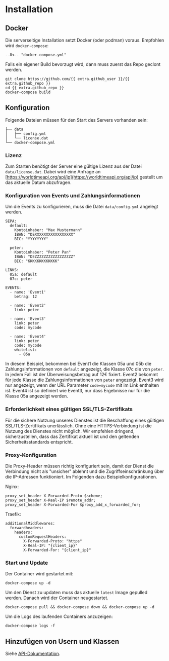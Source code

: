 # Installation

## Docker

Die serverseitige Installation setzt Docker (oder podman) voraus. Empfohlen wird `docker-compose`:

``` 
--8<-- "docker-compose.yml"
```

Falls ein eigener Build bevorzugt wird, dann muss zuerst das Repo geclont werden.

```
git clone https://github.com/{{ extra.github_user }}/{{ extra.github_repo }}
cd {{ extra.github_repo }}
docker-compose build
```

## Konfiguration

Folgende Dateien müssen für den Start des Servers vorhanden sein:

```
├── data
│   ├── config.yml
│   └── license.dat
└── docker-compose.yml

```

### Lizenz

Zum Starten benötigt der Server eine gültige Lizenz aus der Datei `data/license.dat`. Dabei wird eine Anfrage an [https://worldtimeapi.org/api/ip](https://worldtimeapi.org/api/ip) gestellt um das aktuelle Datum abzufragen.

### Konfiguration von Events und Zahlungsinformationen

Um die Events zu konfigurieren, muss die Datei `data/config.yml` angelegt werden.
```
SEPA:
  default:
    Kontoinhaber: "Max Mustermann"
    IBAN: "DEXXXXXXXXXXXXXXXXX"
    BIC: "YYYYYYYY"

  peter:
    Kontoinhaber: "Peter Pan"
    IBAN: "DEZZZZZZZZZZZZZZZZZ"
    BIC: "KKKKKKKKKKKKK"

LINKS:
  05a: default
  07c: peter

EVENTS:
  - name: 'Event1'
    betrag: 12

  - name: 'Event2'
    link: peter

  - name: 'Event3'
    link: peter
    code: mycode

  - name: 'Event4'
    link: peter
    code: mycode
    whitelist:
      - 05a
```
In diesem Beispiel, bekommen bei Event1 die Klassen 05a und 05b die Zahlungsinformationen von `default` angezeigt, die Klasse 07c die von `peter`. In jedem Fall ist der Überweisungsbetrag auf 12€ fixiert. Event2 bekommt für jede Klasse die Zahlungsinformationen von `peter` angezeigt. Event3 wird nur angezeigt, wenn der URL Parameter `code=mycode` mit im Link enthalten ist. Event4 ist so definiert wie Event3, nur dass Ergebnisse nur für die Klasse 05a angezeigt werden. 

### Erforderlichkeit eines gültigen SSL/TLS-Zertifikats

Für die sichere Nutzung unseres Dienstes ist die Beschaffung eines gültigen SSL/TLS-Zertifikats unerlässlich. Ohne eine HTTPS-Verbindung ist die Nutzung des Dienstes nicht möglich. Wir empfehlen dringend, sicherzustellen, dass das Zertifikat aktuell ist und den geltenden Sicherheitsstandards entspricht.

### Proxy-Konfiguration

Die Proxy-Header müssen richtig konfiguriert sein, damit der Dienst die Verbindung nicht als "unsicher" ablehnt und die Zugriffseinschränkung über die IP-Adressen funktioniert. Im Folgenden dazu Beispielkonfigurationen.

Nginx:
```
proxy_set_header X-Forwarded-Proto $scheme;
proxy_set_header X-Real-IP $remote_addr;
proxy_set_header X-Forwarded-For $proxy_add_x_forwarded_for;
```

Traefik:
```
additionalMiddlewares:
  forwardheaders:
    headers:
      customRequestHeaders:
        X-Forwarded-Proto: "https"
        X-Real-IP: "{client_ip}"
        X-Forwarded-For: "{client_ip}"
```

### Start und Update

Der Container wird gestartet mit:

```
docker-compose up -d
```

Um den Dienst zu updaten muss das aktuelle `latest` Image gepulled werden. Danach wird der Container neugestartet.

```
docker-compose pull && docker-compose down && docker-compose up -d
```

Um die Logs des laufenden Containers anzuzeigen:

```
docker-compose logs -f
```

## Hinzufügen von Usern und Klassen

Siehe [API-Dokumentation](api.md).